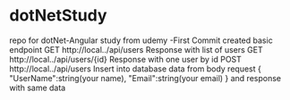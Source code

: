 # dotNetStudy
repo for dotNet-Angular study from udemy 
-First Commit
created basic endpoint 
  GET  http://local../api/users 
Response with list of users
  GET  http://local../api/users/{id} 
Response with one user by id
  POST  http://local../api/users 
Insert into database data from body request
{
    "UserName":string(your name),
    "Email":string(your email)
}
and response with same data
